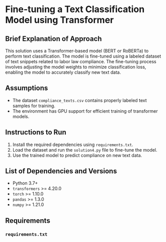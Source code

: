 # Fine-tuning a Text Classification Model using Transformer

## Brief Explanation of Approach
This solution uses a Transformer-based model (BERT or RoBERTa) to perform text classification. The model is fine-tuned using a labeled dataset of text snippets related to labor law compliance. The fine-tuning process involves adjusting the model weights to minimize classification loss, enabling the model to accurately classify new text data.

## Assumptions
- The dataset `compliance_texts.csv` contains properly labeled text samples for training.
- The environment has GPU support for efficient training of transformer models.

## Instructions to Run
1. Install the required dependencies using `requirements.txt`.
2. Load the dataset and run the `solution4.py` file to fine-tune the model.
3. Use the trained model to predict compliance on new text data.

## List of Dependencies and Versions
- Python 3.7+
- `transformers` >= 4.20.0
- `torch` >= 1.10.0
- `pandas` >= 1.3.0
- `numpy` >= 1.21.0

## Requirements
### `requirements.txt`
